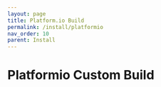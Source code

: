 ```yaml
---
layout: page
title: Platform.io Build
permalink: /install/platformio
nav_order: 10
parent: Install
---
```


# Platformio Custom Build
